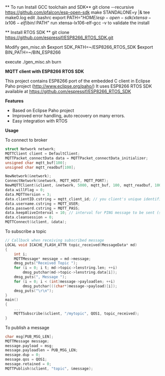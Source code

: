 ** To run Install GCC toolchain and SDK**
git clone --recursive https://github.com/pfalcon/esp-open-sdk
make STANDALONE=y |& tee make0.log
edit  .bashrc
export PATH="$HOME/esp-open-sdk/xtensa-lx106-elf/bin/:$PATH"
run xtensa-lx106-elf-gcc -v to validate the install

** Install RTOS SDK **
git clone https://github.com/espressif/ESP8266_RTOS_SDK.git

Modify gen_misc.sh
$export SDK_PATH=~/ESP8266_RTOS_SDK
$export BIN_PATH=~/BIN_ESP8266

execute ./gen_misc.sh
burn


**MQTT client with ESP8266 RTOS SDK**

This project contains ESP8266 port of the embedded C client in Eclipse Paho project (http://www.eclipse.org/paho/) 
It uses ESP8266 RTOS SDK available at https://github.com/espressif/ESP8266_RTOS_SDK

**Features**
* Based on Eclipse Paho project
* Improved error handling, auto recovery on many errors.
* Easy integration with RTOS

**Usage**

To connect to broker
```c
struct Network network;
MQTTClient client = DefaultClient;
MQTTPacket_connectData data = MQTTPacket_connectData_initializer;
unsigned char mqtt_buf[100];
unsigned char mqtt_readbuf[100];

NewNetwork(&network);
ConnectNetwork(&network, MQTT_HOST, MQTT_PORT);
NewMQTTClient(&client, &network, 5000, mqtt_buf, 100, mqtt_readbuf, 100);
data.willFlag = 0;
data.MQTTVersion = 3;
data.clientID.cstring = mqtt_client_id; // you client's unique identifier
data.username.cstring = MQTT_USER;
data.password.cstring = MQTT_PASS;
data.keepAliveInterval = 10; // interval for PING message to be sent (seconds)
data.cleansession = 0;
MQTTConnect(&client, &data);
```

To subscribe a topic
```c
// Callback when receiving subscribed message
LOCAL void ICACHE_FLASH_ATTR topic_received(MessageData* md)
{
    int i;
    MQTTMessage* message = md->message;
    dmsg_puts("Received Topic ");
    for (i = 0; i t; md->topic->lenstring.len; ++i)
        dmsg_putchar(md->topic->lenstring.data[i]);
    dmsg_puts(", Message ");
    for (i = 0; i < (int)message->payloadlen; ++i)
        dmsg_putchar(((char*)message->payload)[i]);
    dmsg_puts("\r\n");
}
main()
{
    ...
    MQTTSubscribe(&client, "/mytopic", QOS1, topic_received);
}    
```

To publish a message
```c
char msg[PUB_MSG_LEN];
MQTTMessage message;
message.payload = msg;
message.payloadlen = PUB_MSG_LEN;
message.dup = 0;
message.qos = QOS1;
message.retained = 0;
MQTTPublish(&client, "topic", &message);
```

 

